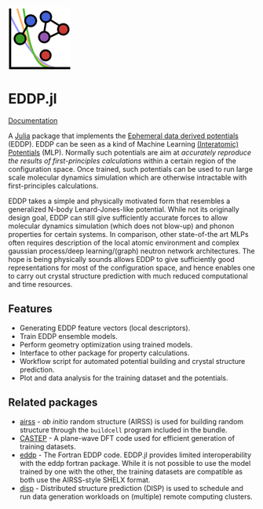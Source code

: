 ![](docs/src/assets/logo_small.png)
# EDDP.jl

[Documentation](https://zhubonan.github.io/EDDP.jl)

A [Julia](https://julialang.org/) package that implements the [Ephemeral data derived potentials](https://journals.aps.org/prb/abstract/10.1103/PhysRevB.106.014102) (EDDP).
EDDP can be seen as a kind of Machine Learning [(Interatomic) Potentials](https://en.wikipedia.org/wiki/Interatomic_potential) (MLP). 
Normally such potentials are aim at *accurately reproduce the results of first-principles calculations* within a certain region of the configuration space.
Once trained, such potentials can be used to run large scale molecular dynamics simulation which are otherwise intractable with first-principles calculations. 

EDDP takes a simple and physically motivated form that resembles a generalized N-body Lenard-Jones-like potential.
While not its originally design goal, EDDP can still give sufficiently accurate forces to allow molecular dynamics simulation (which does not blow-up) and phonon properties for certain systems. 
In comparison, other state-of-the art MLPs often requires  description of the local atomic environment and complex gaussian process/deep learning/(graph) neutron network architectures.
The hope is being physically sounds allows EDDP to give sufficiently good representations for most of the configuration space,
and hence enables one to carry out crystal structure prediction with much reduced computational and time resources.

## Features

- Generating EDDP feature vectors (local descriptors).
- Train EDDP ensemble models.
- Perform geometry optimization using trained models. 
- Interface to other package for property calculations.
- Workflow script for automated potential building and crystal structure prediction.
- Plot and data analysis for the training dataset and the potentials.

## Related packages

- [airss](https://www.mtg.msm.cam.ac.uk/Codes/AIRSS) - *ab initio* random structure (AIRSS) is used for building random structure through the `buildcell` program included in the bundle.
- [CASTEP](http://www.castep.org) - A plane-wave DFT code used for efficient generation of  training datasets. 
- [eddp](https://www.mtg.msm.cam.ac.uk/Codes/EDDP) - The Fortran EDDP code. EDDP.jl provides limited interoperability with the eddp fortran package. While it is not possible to use the model trained by one with the other, the training datasets are compatible as both use the AIRSS-style SHELX format.
- [disp](https://zhubonan.github.io/disp) - Distributed structure prediction (DISP) is used to schedule and run data generation workloads on (multiple) remote computing clusters. 

